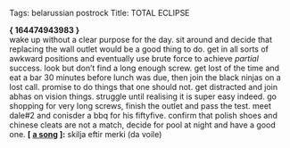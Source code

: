 Tags: belarussian postrock
Title: TOTAL ECLIPSE
  
**{ 164474943983 }**  
wake up without a clear purpose for the day. sit around and decide that replacing the wall outlet would be a good thing to do. get in all sorts of awkward positions and eventually use brute force to achieve _partial_ success. look but don’t find a long enough screw. get lost of the time and eat a bar 30 minutes before lunch was due, then join the black ninjas on a lost call. promise to do things that one should not. get distracted and join abhas on vision things. struggle until realising it is super easy indeed. go shopping for very long screws, finish the outlet and pass the test. meet dale#2 and conisder a bbq for his fiftyfive. confirm that polish shoes and chinese cleats are not a match, decide for pool at night and have a good one.
**[ [a song](https://www.youtube.com/watch?v=8ApErrv9Xg4#) ]:** skilja eftir merki (da voile)